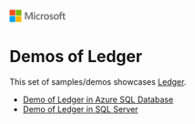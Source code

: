 ![](../../../manage/sql-server-extended-security-updates/media/solutions-microsoft-logo-small.png)

# Demos of Ledger

This set of samples/demos showcases [Ledger](https://docs.microsoft.com/en-us/azure/azure-sql/database/ledger-overview).

- [Demo of Ledger in Azure SQL Database](./azure-sql-database/README.md)
- [Demo of Ledger in SQL Server](./sql-server/README.md)
